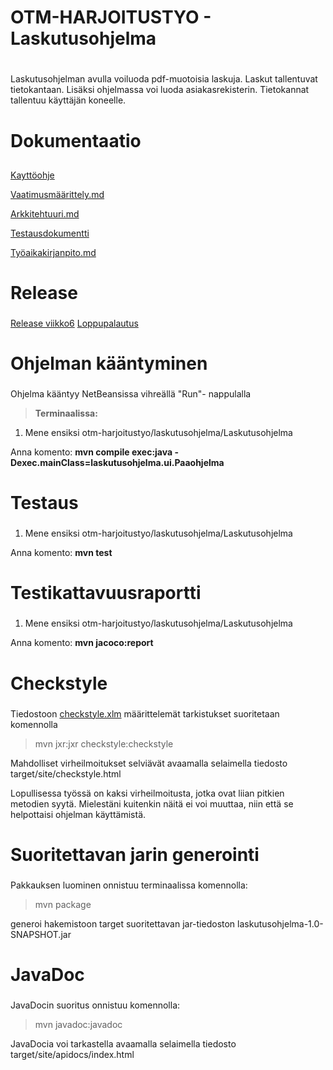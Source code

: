 # OTM-HARJOITUSTYO - Laskutusohjelma<h1> 

Laskutusohjelman avulla voiluoda pdf-muotoisia laskuja. Laskut tallentuvat tietokantaan. Lisäksi ohjelmassa voi luoda asiakasrekisterin.  Tietokannat tallentuu käyttäjän koneelle. 




# Dokumentaatio <h2>

[Kayttöohje](https://github.com/jokineno/otm-harjoitustyo/blob/master/dokumentaatio/kaytto-ohje.md)

[Vaatimusmäärittely.md](https://github.com/jokineno/otm-harjoitustyo/blob/master/dokumentaatio/vaatimusmaarittely.md)

[Arkkitehtuuri.md](https://github.com/jokineno/otm-harjoitustyo/blob/master/dokumentaatio/arkkitehtuuri.md)

[Testausdokumentti](https://github.com/jokineno/otm-harjoitustyo/blob/master/dokumentaatio/testausdokumentti.md)

[Työaikakirjanpito.md](https://github.com/jokineno/otm-harjoitustyo/blob/master/dokumentaatio/tuntikirjanpito.md) 

# Release <h3>
[Release viikko6](https://github.com/jokineno/otm-harjoitustyo/releases/tag/viikko6)
[Loppupalautus](https://github.com/jokineno/otm-harjoitustyo/releases/tag/loppupalautus)

# Ohjelman kääntyminen <h3> 
Ohjelma kääntyy NetBeansissa vihreällä "Run"- nappulalla 

>**Terminaalissa:**
1. Mene ensiksi otm-harjoitustyo/laskutusohjelma/Laskutusohjelma

Anna komento: **mvn compile exec:java -Dexec.mainClass=laskutusohjelma.ui.Paaohjelma**

# Testaus <h3> 
1. Mene ensiksi otm-harjoitustyo/laskutusohjelma/Laskutusohjelma

Anna komento: **mvn test**

# Testikattavuusraportti <h3>
1. Mene ensiksi otm-harjoitustyo/laskutusohjelma/Laskutusohjelma

Anna komento: **mvn jacoco:report**


# Checkstyle <h3> 

Tiedostoon [checkstyle.xlm](https://github.com/jokineno/otm-harjoitustyo/blob/master/laskutusohjelma/Laskutusohjelma/checkstyle.xml) määrittelemät tarkistukset suoritetaan komennolla

>mvn jxr:jxr checkstyle:checkstyle

Mahdolliset virheilmoitukset selviävät avaamalla selaimella tiedosto target/site/checkstyle.html

Lopullisessa työssä on kaksi virheilmoitusta, jotka ovat liian pitkien metodien syytä. Mielestäni kuitenkin näitä ei voi muuttaa, niin että se helpottaisi ohjelman käyttämistä.

# Suoritettavan jarin generointi <h3>

Pakkauksen luominen onnistuu terminaalissa komennolla:

> mvn package

generoi hakemistoon target suoritettavan jar-tiedoston laskutusohjelma-1.0-SNAPSHOT.jar


# JavaDoc <h3> 
JavaDocin suoritus onnistuu komennolla: 

>mvn javadoc:javadoc

JavaDocia voi tarkastella avaamalla selaimella tiedosto target/site/apidocs/index.html
